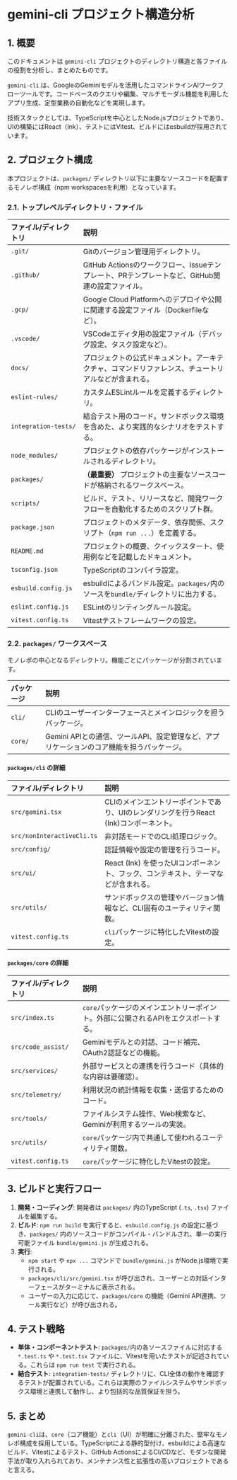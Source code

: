 # gemini-cli プロジェクト構造分析

## 1. 概要

このドキュメントは `gemini-cli` プロジェクトのディレクトリ構造と各ファイルの役割を分析し、まとめたものです。

`gemini-cli` は、GoogleのGeminiモデルを活用したコマンドラインAIワークフローツールです。コードベースのクエリや編集、マルチモーダル機能を利用したアプリ生成、定型業務の自動化などを実現します。

技術スタックとしては、TypeScriptを中心としたNode.jsプロジェクトであり、UIの構築にはReact（Ink）、テストにはVitest、ビルドにはesbuildが採用されています。

## 2. プロジェクト構成

本プロジェクトは、`packages/` ディレクトリ以下に主要なソースコードを配置するモノレポ構成（npm workspacesを利用）となっています。

### 2.1. トップレベルディレクトリ・ファイル

| ファイル/ディレクトリ | 説明 |
| :--- | :--- |
| `.git/` | Gitのバージョン管理用ディレクトリ。 |
| `.github/` | GitHub Actionsのワークフロー、Issueテンプレート、PRテンプレートなど、GitHub関連の設定ファイル。 |
| `.gcp/` | Google Cloud Platformへのデプロイや公開に関連する設定ファイル（Dockerfileなど）。 |
| `.vscode/` | VSCodeエディタ用の設定ファイル（デバッグ設定、タスク設定など）。 |
| `docs/` | プロジェクトの公式ドキュメント。アーキテクチャ、コマンドリファレンス、チュートリアルなどが含まれる。 |
| `eslint-rules/` | カスタムESLintルールを定義するディレクトリ。 |
| `integration-tests/` | 結合テスト用のコード。サンドボックス環境を含めた、より実践的なシナリオをテストする。 |
| `node_modules/` | プロジェクトの依存パッケージがインストールされるディレクトリ。 |
| `packages/` | **（最重要）** プロジェクトの主要なソースコードが格納されるワークスペース。 |
| `scripts/` | ビルド、テスト、リリースなど、開発ワークフローを自動化するためのスクリプト群。 |
| `package.json` | プロジェクトのメタデータ、依存関係、スクリプト（`npm run ...`）を定義する。 |
| `README.md` | プロジェクトの概要、クイックスタート、使用例などを記載したドキュメント。 |
| `tsconfig.json` | TypeScriptのコンパイラ設定。 |
| `esbuild.config.js` | esbuildによるバンドル設定。`packages/`内のソースを`bundle/`ディレクトリに出力する。 |
| `eslint.config.js` | ESLintのリンティングルール設定。 |
| `vitest.config.ts` | Vitestテストフレームワークの設定。 |

### 2.2. `packages/` ワークスペース

モノレポの中心となるディレクトリ。機能ごとにパッケージが分割されています。

| パッケージ | 説明 |
| :--- | :--- |
| `cli/` | CLIのユーザーインターフェースとメインロジックを担うパッケージ。 |
| `core/` | Gemini APIとの通信、ツールAPI、設定管理など、アプリケーションのコア機能を担うパッケージ。 |

#### `packages/cli` の詳細

| ファイル/ディレクトリ | 説明 |
| :--- | :--- |
| `src/gemini.tsx` | CLIのメインエントリーポイントであり、UIのレンダリングを行うReact (Ink)コンポーネント。 |
| `src/nonInteractiveCli.ts` | 非対話モードでのCLI処理ロジック。 |
| `src/config/` | 認証情報や設定の管理を行うコード。 |
| `src/ui/` | React (Ink) を使ったUIコンポーネント、フック、コンテキスト、テーマなどが含まれる。 |
| `src/utils/` | サンドボックスの管理やバージョン情報など、CLI固有のユーティリティ関数。 |
| `vitest.config.ts` | `cli`パッケージに特化したVitestの設定。 |

#### `packages/core` の詳細

| ファイル/ディレクトリ | 説明 |
| :--- | :--- |
| `src/index.ts` | `core`パッケージのメインエントリーポイント。外部に公開されるAPIをエクスポートする。 |
| `src/code_assist/` | Geminiモデルとの対話、コード補完、OAuth2認証などの機能。 |
| `src/services/` | 外部サービスとの連携を行うコード（具体的な内容は要確認）。 |
| `src/telemetry/` | 利用状況の統計情報を収集・送信するためのコード。 |
| `src/tools/` | ファイルシステム操作、Web検索など、Geminiが利用するツールの実装。 |
| `src/utils/` | `core`パッケージ内で共通して使われるユーティリティ関数。 |
| `vitest.config.ts` | `core`パッケージに特化したVitestの設定。 |

## 3. ビルドと実行フロー

1.  **開発・コーディング**: 開発者は `packages/` 内のTypeScript (`.ts`, `.tsx`) ファイルを編集する。
2.  **ビルド**: `npm run build` を実行すると、`esbuild.config.js` の設定に基づき、`packages/` 内のソースコードがコンパイル・バンドルされ、単一の実行可能ファイル `bundle/gemini.js` が生成される。
3.  **実行**:
    *   `npm start` や `npx ...` コマンドで `bundle/gemini.js` がNode.js環境で実行される。
    *   `packages/cli/src/gemini.tsx` が呼び出され、ユーザーとの対話インターフェースがターミナルに表示される。
    *   ユーザーの入力に応じて、`packages/core` の機能（Gemini API連携、ツール実行など）が呼び出される。

## 4. テスト戦略

*   **単体・コンポーネントテスト**: `packages/`内の各ソースファイルに対応する `*.test.ts` や `*.test.tsx` ファイルに、Vitestを用いたテストが記述されている。これらは `npm run test` で実行される。
*   **結合テスト**: `integration-tests/` ディレクトリに、CLI全体の動作を確認するテストが配置されている。これらは実際のファイルシステムやサンドボックス環境と連携して動作し、より包括的な品質保証を担う。

## 5. まとめ

`gemini-cli`は、`core`（コア機能）と`cli`（UI）が明確に分離された、堅牢なモノレポ構成を採用している。TypeScriptによる静的型付け、esbuildによる高速なビルド、Vitestによるテスト、GitHub ActionsによるCI/CDなど、モダンな開発手法が取り入れられており、メンテナンス性と拡張性の高いプロジェクトであると言える。

